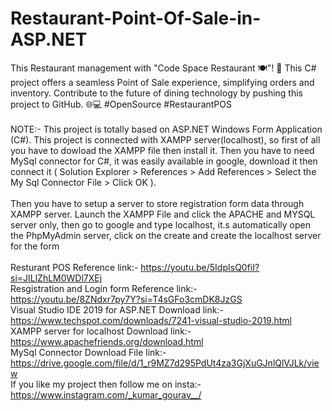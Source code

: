 # Restaurant-Point-Of-Sale-in-ASP.NET
This Restaurant management with "Code Space Restaurant 🍽️"! 🚀 This C# project offers a seamless Point of Sale experience, simplifying orders and inventory. Contribute to the future of dining technology by pushing this project to GitHub. 🌐💻 #OpenSource #RestaurantPOS
<br>
<br>
NOTE:- This project is totally based on ASP.NET Windows Form Application (C#). This project is connected with XAMPP server(localhost), so first of all you have to dowload the XAMPP file then install it. Then you have to need MySql connector for C#, it was easily available in google, download it then connect it ( Solution Explorer > References > Add References > Select the My Sql Connector File > Click OK ).
<br>
<br>
Then you have to setup a server to store registration form data through XAMPP server. Launch the XAMPP File and click the APACHE and MYSQL server only, then go to google and type localhost, it.s automatically open the PhpMyAdmin server, click on the create and create the localhost server for the form
<br>
<br>
Resturant POS Reference link:- https://youtu.be/5IdpIsQ0fiI?si=JILlZhLM0WDl7XEj
<br>
Resgistration and Login form Reference link:- https://youtu.be/8ZNdxr7py7Y?si=T4sGFo3cmDK8JzGS
<br>
Visual Studio IDE 2019 for ASP.NET Download link:- https://www.techspot.com/downloads/7241-visual-studio-2019.html
<br>
XAMPP server for localhost Download link:- https://www.apachefriends.org/download.html
<br>
MySql Connector Download File link:- https://drive.google.com/file/d/1_r9MZ7d295PdUt4za3GjXuGJnlQlVJLk/view
<br>
If you like my project then follow me on insta:- https://www.instagram.com/_kumar_gourav__/
